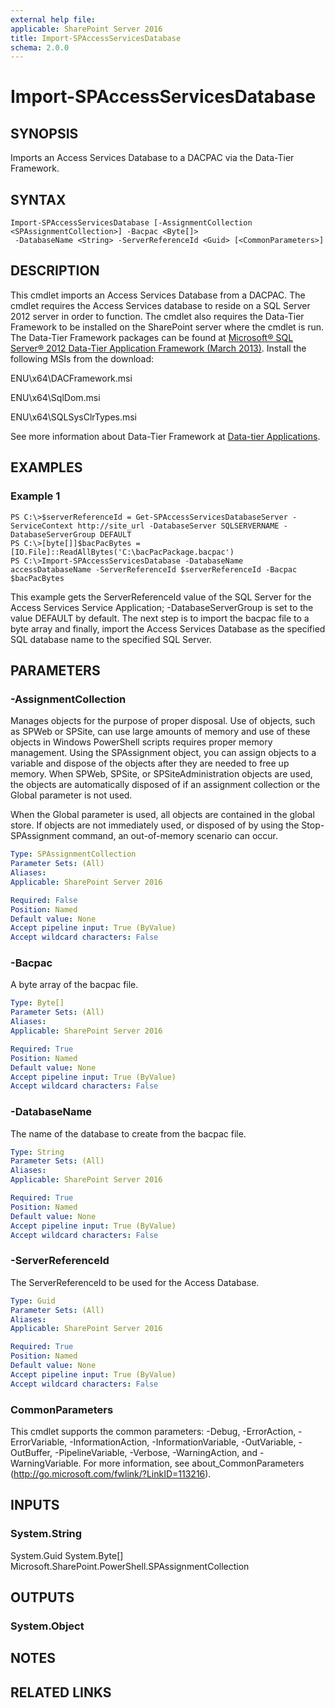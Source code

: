 ```yaml
---
external help file: 
applicable: SharePoint Server 2016
title: Import-SPAccessServicesDatabase
schema: 2.0.0
---
```


# Import-SPAccessServicesDatabase

## SYNOPSIS
Imports an Access Services Database to a DACPAC via the Data-Tier Framework.

## SYNTAX

```
Import-SPAccessServicesDatabase [-AssignmentCollection <SPAssignmentCollection>] -Bacpac <Byte[]>
 -DatabaseName <String> -ServerReferenceId <Guid> [<CommonParameters>]
```

## DESCRIPTION
This cmdlet imports an Access Services Database from a DACPAC. The cmdlet requires the Access Services database to reside on a SQL Server 2012 server in order to function. The cmdlet also requires the Data-Tier Framework to be installed on the SharePoint server where the cmdlet is run. The Data-Tier Framework packages can be found at [Microsoft® SQL Server® 2012 Data-Tier Application Framework (March 2013)](https://www.microsoft.com/en-us/download/details.aspx?id=36842). Install the following MSIs from the download:

ENU\x64\DACFramework.msi

ENU\x64\SqlDom.msi

ENU\x64\SQLSysClrTypes.msi

See more information about Data-Tier Framework at [Data-tier Applications](https://docs.microsoft.com/en-us/sql/relational-databases/data-tier-applications/data-tier-applications).

## EXAMPLES

### Example 1 
```
PS C:\>$serverReferenceId = Get-SPAccessServicesDatabaseServer -ServiceContext http://site_url -DatabaseServer SQLSERVERNAME -DatabaseServerGroup DEFAULT
PS C:\>[byte[]]$bacPacBytes = [IO.File]::ReadAllBytes('C:\bacPacPackage.bacpac')
PS C:\>Import-SPAccessServicesDatabase -DatabaseName accessDatabaseName -ServerReferenceId $serverReferenceId -Bacpac $bacPacBytes
```

This example gets the ServerReferenceId value of the SQL Server for the Access Services Service Application; -DatabaseServerGroup is set to the value DEFAULT by default. The next step is to import the bacpac file to a byte array and finally, import the Access Services Database as the specified SQL database name to the specified SQL Server.

## PARAMETERS

### -AssignmentCollection
Manages objects for the purpose of proper disposal. Use of objects, such as SPWeb or SPSite, can use large amounts of memory and use of these objects in Windows PowerShell scripts requires proper memory management. Using the SPAssignment object, you can assign objects to a variable and dispose of the objects after they are needed to free up memory. When SPWeb, SPSite, or SPSiteAdministration objects are used, the objects are automatically disposed of if an assignment collection or the Global parameter is not used.

When the Global parameter is used, all objects are contained in the global store. If objects are not immediately used, or disposed of by using the Stop-SPAssignment command, an out-of-memory scenario can occur.

```yaml
Type: SPAssignmentCollection
Parameter Sets: (All)
Aliases: 
Applicable: SharePoint Server 2016

Required: False
Position: Named
Default value: None
Accept pipeline input: True (ByValue)
Accept wildcard characters: False
```

### -Bacpac
A byte array of the bacpac file.

```yaml
Type: Byte[]
Parameter Sets: (All)
Aliases: 
Applicable: SharePoint Server 2016

Required: True
Position: Named
Default value: None
Accept pipeline input: True (ByValue)
Accept wildcard characters: False
```

### -DatabaseName
The name of the database to create from the bacpac file.

```yaml
Type: String
Parameter Sets: (All)
Aliases: 
Applicable: SharePoint Server 2016

Required: True
Position: Named
Default value: None
Accept pipeline input: True (ByValue)
Accept wildcard characters: False
```

### -ServerReferenceId
The ServerReferenceId to be used for the Access Database.

```yaml
Type: Guid
Parameter Sets: (All)
Aliases: 
Applicable: SharePoint Server 2016

Required: True
Position: Named
Default value: None
Accept pipeline input: True (ByValue)
Accept wildcard characters: False
```

### CommonParameters
This cmdlet supports the common parameters: -Debug, -ErrorAction, -ErrorVariable, -InformationAction, -InformationVariable, -OutVariable, -OutBuffer, -PipelineVariable, -Verbose, -WarningAction, and -WarningVariable. For more information, see about_CommonParameters (http://go.microsoft.com/fwlink/?LinkID=113216).

## INPUTS

### System.String
System.Guid
System.Byte[]
Microsoft.SharePoint.PowerShell.SPAssignmentCollection

## OUTPUTS

### System.Object

## NOTES

## RELATED LINKS

